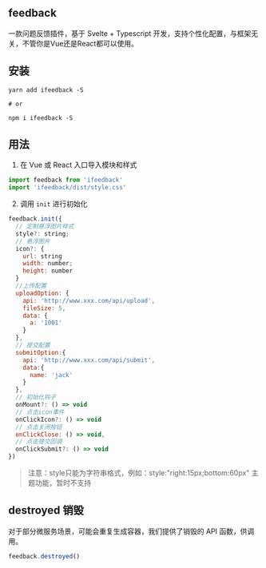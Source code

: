 ## feedback

一款问题反馈插件，基于 Svelte + Typescript 开发，支持个性化配置，与框架无关，不管你是Vue还是React都可以使用。

## 安装

```
yarn add ifeedback -S

# or

npm i ifeedback -S
```

## 用法

1. 在 Vue 或 React 入口导入模块和样式

```js
import feedback from 'ifeedback'
import 'ifeedback/dist/style.css'
```

2. 调用 `init` 进行初始化

```js
feedback.init({
  // 定制悬浮图片样式
  style?: string;
  // 悬浮图片
  icon?: {
    url: string
    width: number;
    height: number
  }
  //上传配置
  uploadOption: {
    api: 'http://www.xxx.com/api/upload',
    fileSize: 5,
    data: {
      a: '1001'
    }
  },
  // 提交配置
  submitOption:{
    api: 'http://www.xxx.com/api/submit',
    data:{
      name: 'jack'
    }
  },
  // 初始化钩子
  onMount?: () => void
  // 点击icon事件
  onClickIcon?: () => void
  // 点击关闭按钮
  onClickClose: () => void,
  // 点击提交回调
  onClickSubmit?: () => void
})
```
> 注意：style只能为字符串格式，例如：style:"right:15px;bottom:60px"
> 主题功能，暂时不支持

## destroyed 销毁

对于部分微服务场景，可能会重复生成容器，我们提供了销毁的 API 函数，供调用。

```js
feedback.destroyed()
```


